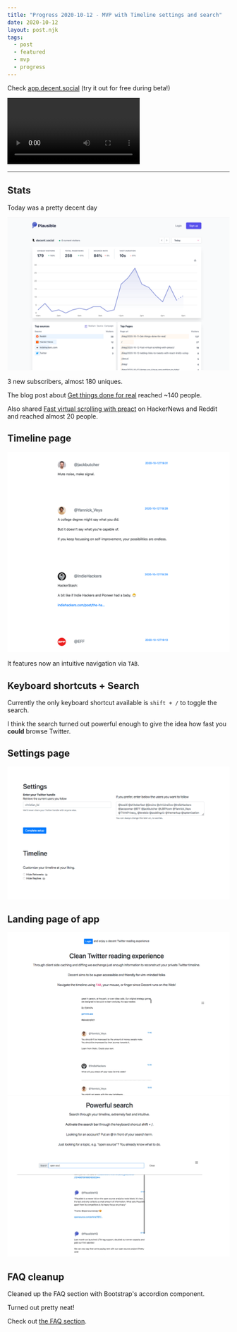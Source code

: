 ```yaml
---
title: "Progress 2020-10-12 - MVP with Timeline settings and search"
date: 2020-10-12
layout: post.njk
tags:
  - post
  - featured
  - mvp
  - progress
---
```


Check [app.decent.social](https://app.decent.social) (try it out for free during beta!)

<video controls loop class='img-fluid mt-5'>
  <source src='https://decent.social/video/app.decent.social-browsing-timeline.mp4' type='video/mp4' />
  <source src='https://decent.social/video/app.decent.social-browsing-timeline.webm' type='video/webm' />
  <p>Your browser doesn't support HTML5 video. Here is
    a <a href='https://decent.social/video/app.decent.social-browsing-timeline.mp4'>link to the video</a> instead.
  </p>
</video>

---

## Stats

Today was a pretty decent day

![decent-stats](/img/blog/stats-2020-10-12.png)

3 new subscribers, almost 180 uniques.

The blog post about [Get things done for real](/blog/2020-10-11-Get-things-done-for-real/) reached ~140 people.

Also shared [Fast virtual scrolling with preact](/blog/2020-10-12-Fast-virtual-scrolling-with-preact/) on HackerNews and Reddit and reached almost 20 people.

## Timeline page

![decent-mvp](/img/blog/mvp-2020-10-12.png)

It features now an intuitive navigation via `TAB`.

## Keyboard shortcuts + Search

Currently the only keyboard shortcut available is `shift + /` to toggle the search.

I think the search turned out powerful enough to give the idea how fast you **could** browse Twitter.

## Settings page

![decent-settings](/img/blog/settings-page-2020-10-12.png)

## Landing page of app

![landing-2020-10-12-1](/img/blog/landing-2020-10-12-1.png)
![landing-2020-10-12-2](/img/blog/landing-2020-10-12-2.png)

## FAQ cleanup

Cleaned up the FAQ section with Bootstrap's accordion component.

Turned out pretty neat!

Check out [the FAQ section](https://decent.social/#faq).